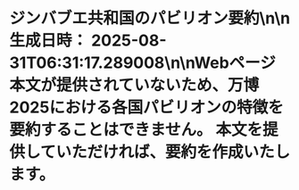 # ジンバブエ共和国のパビリオン要約\n\n**生成日時：** 2025-08-31T06:31:17.289008\n\nWebページ本文が提供されていないため、万博2025における各国パビリオンの特徴を要約することはできません。  本文を提供していただければ、要約を作成いたします。